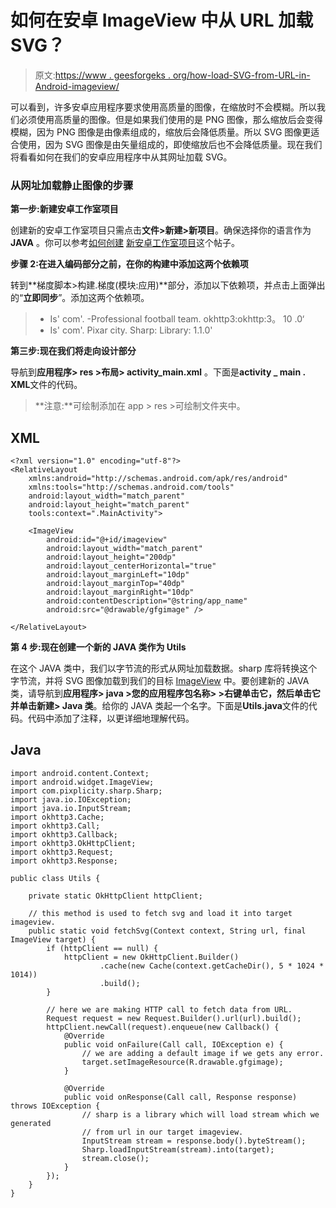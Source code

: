 # 如何在安卓 ImageView 中从 URL 加载 SVG？

> 原文:[https://www . geesforgeks . org/how-load-SVG-from-URL-in-Android-imageview/](https://www.geeksforgeeks.org/how-to-load-svg-from-url-in-android-imageview/)

可以看到，许多安卓应用程序要求使用高质量的图像，在缩放时不会模糊。所以我们必须使用高质量的图像。但是如果我们使用的是 PNG 图像，那么缩放后会变得模糊，因为 PNG 图像是由像素组成的，缩放后会降低质量。所以 SVG 图像更适合使用，因为 SVG 图像是由矢量组成的，即使缩放后也不会降低质量。现在我们将看看如何在我们的安卓应用程序中从其网址加载 SVG。

### 从网址加载静止图像的步骤

**第一步:新建安卓工作室项目**

创建新的安卓工作室项目只需点击**文件>新建>新项目**。确保选择你的语言作为 **JAVA** 。你可以参考[如何创建](https://www.geeksforgeeks.org/android-how-to-create-start-a-new-project-in-android-studio/) [新安卓工作室项目](https://www.geeksforgeeks.org/android-how-to-create-start-a-new-project-in-android-studio/)这个帖子。

**步骤 2:在进入编码部分之前，在你的构建中添加这两个依赖项**

转到**梯度脚本>构建.梯度(模块:应用)**部分，添加以下依赖项，并点击上面弹出的“**立即同步**”。添加这两个依赖项。

> *   Is' com'. -Professional football team. okhttp3:okhttp:3。 10 .0‘
> *   Is' com'. Pixar city. Sharp: Library: 1.1.0'

**第三步:现在我们将走向设计部分**

导航到**应用程序> res >布局> activity_main.xml** 。下面是**activity _ main . XML**文件的代码。

> **注意:**可绘制添加在 app > res >可绘制文件夹中。

## XML

```
<?xml version="1.0" encoding="utf-8"?>
<RelativeLayout 
    xmlns:android="http://schemas.android.com/apk/res/android"
    xmlns:tools="http://schemas.android.com/tools"
    android:layout_width="match_parent"
    android:layout_height="match_parent"
    tools:context=".MainActivity">

    <ImageView
        android:id="@+id/imageview"
        android:layout_width="match_parent"
        android:layout_height="200dp"
        android:layout_centerHorizontal="true"
        android:layout_marginLeft="10dp"
        android:layout_marginTop="40dp"
        android:layout_marginRight="10dp"
        android:contentDescription="@string/app_name"
        android:src="@drawable/gfgimage" />

</RelativeLayout>
```

**第 4 步:现在创建一个新的 JAVA 类作为 Utils**

在这个 JAVA 类中，我们以字节流的形式从网址加载数据。sharp 库将转换这个字节流，并将 SVG 图像加载到我们的目标 [ImageView](https://www.geeksforgeeks.org/imageview-in-kotlin/) 中。要创建新的 JAVA 类，请导航到**应用程序> java >您的应用程序包名称> >右键单击它，然后单击它并单击新建> Java 类**。给你的 JAVA 类起一个名字。下面是**Utils.java**文件的代码。代码中添加了注释，以更详细地理解代码。

## Java

```
import android.content.Context;
import android.widget.ImageView;
import com.pixplicity.sharp.Sharp;
import java.io.IOException;
import java.io.InputStream;
import okhttp3.Cache;
import okhttp3.Call;
import okhttp3.Callback;
import okhttp3.OkHttpClient;
import okhttp3.Request;
import okhttp3.Response;

public class Utils {

    private static OkHttpClient httpClient;

    // this method is used to fetch svg and load it into target imageview.
    public static void fetchSvg(Context context, String url, final ImageView target) {
        if (httpClient == null) {
            httpClient = new OkHttpClient.Builder()
                    .cache(new Cache(context.getCacheDir(), 5 * 1024 * 1014))
                    .build();
        }

        // here we are making HTTP call to fetch data from URL.
        Request request = new Request.Builder().url(url).build();
        httpClient.newCall(request).enqueue(new Callback() {
            @Override
            public void onFailure(Call call, IOException e) {
                // we are adding a default image if we gets any error.
                target.setImageResource(R.drawable.gfgimage);
            }

            @Override
            public void onResponse(Call call, Response response) throws IOException {
                // sharp is a library which will load stream which we generated
                // from url in our target imageview.
                InputStream stream = response.body().byteStream();
                Sharp.loadInputStream(stream).into(target);
                stream.close();
            }
        });
    }
}
```